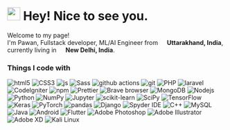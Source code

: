 <h1><img src="https://emojis.slackmojis.com/emojis/images/1531849430/4246/blob-sunglasses.gif?1531849430" width="30"/> Hey! Nice to see you.</h1>

<p>Welcome to my page! </br> I'm Pawan, Fullstack developer, ML/AI Engineer from <img src="https://cdn-icons.flaticon.com/png/512/4628/premium/4628698.png?token=exp=1645009438~hmac=eecd18a14d9447a81914ee9cdc993fd1" width="13"/> <b>Uttarakhand, India</b>, currently living in <img src="https://cdn-icons.flaticon.com/png/512/3806/premium/3806789.png?token=exp=1645009700~hmac=3a29c117456619afebd7676e5b342c2a" width="13"/> <b>New Delhi, India</b>. </p>
<h3>Things I code with</h3>
<p>
  
  <img alt="html5" src="https://img.shields.io/badge/-HTML5-E34F26?style=flat-square&logo=html5&logoColor=white" />
  <img alt="CSS3" src="https://img.shields.io/badge/CSS3-1572B6?style=flat-square&logo=css3&logoColor=white" />
  <img alt="js" src="https://img.shields.io/badge/JS-F7DF1E?style=flat-square&logo=javascript&logoColor=white" />
  <img alt="Sass" src="https://img.shields.io/badge/-Sass-CC6699?style=flat-square&logo=sass&logoColor=white" />
  <img alt="github actions" src="https://img.shields.io/badge/-Github_Actions-2088FF?style=flat-square&logo=github-actions&logoColor=white" />
  <img alt="git" src="https://img.shields.io/badge/-Git-F05032?style=flat-square&logo=git&logoColor=white" />
  <img alt="PHP" src="https://img.shields.io/badge/-PHP-777BB4?style=flat-square&logo=php&logoColor=white" />
  <img alt="laravel" src="https://img.shields.io/badge/Laravel-FF2D20?style=flat-square&logo=laravel&logoColor=white" />
  <img alt="CodeIgniter" src="https://img.shields.io/badge/CodeIgniter-EF4223?style=flat-square&logo=laravel&logoColor=white" />
  <img alt="npm" src="https://img.shields.io/badge/-NPM-CB3837?style=flat-square&logo=npm&logoColor=white" />
  <img alt="Prettier" src="https://img.shields.io/badge/-Prettier-F7B93E?style=flat-square&logo=prettier&logoColor=white" />
  <img alt="Brave browser" src="https://img.shields.io/badge/-Brave_Browser-FB542B?style=flat-square&logo=brave&logoColor=white" />
  <img alt="MongoDB" src="https://img.shields.io/badge/-MongoDB-13aa52?style=flat-square&logo=mongodb&logoColor=white" />
  <img alt="Nodejs" src="https://img.shields.io/badge/-Nodejs-43853d?style=flat-square&logo=Node.js&logoColor=white" />
  <img alt="Python" src="https://img.shields.io/badge/-python-3776AB?style=flat-square&logo=python&logoColor=white" />
  <img alt="NumPy" src="https://img.shields.io/badge/-NumPy-013243?style=flat-square&logo=NumPy&logoColor=white" />
  <img alt="Jupyter" src="https://img.shields.io/badge/-Jupyter-F37626?style=flat-square&logo=Jupyter&logoColor=white" />
  <img alt="scikit-learn" src="https://img.shields.io/badge/-Scikit_learn-F7931E?style=flat-square&logo=scikit-learn&logoColor=white" />
  <img alt="SciPy" src="https://img.shields.io/badge/-SciPy-8CAAE6?style=flat-square&logo=SciPy&logoColor=white" />
  <img alt="TensorFlow" src="https://img.shields.io/badge/-TensorFlow-FF6F00?style=flat-square&logo=TensorFlow&logoColor=white" />
  <img alt="Keras" src="https://img.shields.io/badge/-Keras-D00000?style=flat-square&logo=Keras&logoColor=white" />
  <img alt="PyTorch" src="https://img.shields.io/badge/-PyTorch-EE4C2C?style=flat-square&logo=PyTorch&logoColor=white" />
  <img alt="pandas" src="https://img.shields.io/badge/-Pandas-150458?style=flat-square&logo=pandas&logoColor=white" />
  <img alt="Django" src="https://img.shields.io/badge/-Django-092E20?style=flat-square&logo=Django&logoColor=white" />
  <img alt="Spyder IDE" src="https://img.shields.io/badge/-Spyder Ide-FF0000?style=flat-square&logo=spyderide&logoColor=white" />
  <img alt="C++" src="https://img.shields.io/badge/-C++-00599C?style=flat-square&logo=cplusplus&logoColor=white" />
  <img alt="MySQL" src="https://img.shields.io/badge/-MySQL-4479A1?style=flat-square&logo=MySQL&logoColor=white" />
  <img alt="Java" src="https://img.shields.io/badge/-Java-007396?style=flat-square&logo=Java&logoColor=white" />
  <img alt="Android" src="https://img.shields.io/badge/-Android-3DDC84?style=flat-square&logo=Android&logoColor=white" />
  <img alt="Flutter" src="https://img.shields.io/badge/-Flutter-02569B?style=flat-square&logo=Flutter&logoColor=white" />
  <img alt="Adobe Photoshop" src="https://img.shields.io/badge/-Adobe Photoshop-31A8FF?style=flat-square&logo=adobephotoshop&logoColor=white" />
  <img alt="Adobe Illustrator" src="https://img.shields.io/badge/-Adobe Illustrator-FF9A00?style=flat-square&logo=adobeillustrator&logoColor=white" />
  <img alt="Adobe XD" src="https://img.shields.io/badge/-Adobe XD-FF61F6?style=flat-square&logo=adobexd&logoColor=white" />
  <img alt="Kali Linux" src="https://img.shields.io/badge/-Kali Linux-557C94?style=flat-square&logo=kalilinux&logoColor=white" />
  


<!-- - 👋 Hi, I’m @pwnbisht
- 👀 I’m interested in ...
- 🌱 I’m currently learning ...
- 💞️ I’m looking to collaborate on ...
- 📫 How to reach me ...
 -->
<!---
pwnbisht/pwnbisht is a ✨ special ✨ repository because its `README.md` (this file) appears on your GitHub profile.
You can click the Preview link to take a look at your changes.
--->
